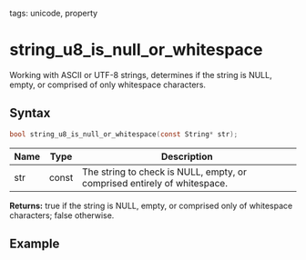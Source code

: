 tags: unicode, property

# string_u8_is_null_or_whitespace

Working with ASCII or UTF-8 strings, determines if the string is NULL, empty, or comprised of only whitespace characters.

## Syntax

```c
bool string_u8_is_null_or_whitespace(const String* str);
```

| Name | Type | Description |
| --- | --- | --- |
| str | const | The string to check is NULL, empty, or comprised entirely of whitespace. |

**Returns:** true if the string is NULL, empty, or comprised only of whitespace characters; false otherwise.

## Example

```c

```